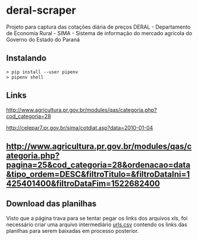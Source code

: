 # deral-scraper
Projeto para captura das cotações diária de preços DERAL - Departamento de Economia Rural - SIMA - Sistema de informação do mercado agrícola do Governo do Estado do Paraná  

## Instalando

```
> pip install --user pipenv
> pipenv shell
```

## Links
http://www.agricultura.pr.gov.br/modules/qas/categoria.php?cod_categoria=28

http://celepar7.pr.gov.br/sima/cotdiat.asp?data=2010-01-04


## http://www.agricultura.pr.gov.br/modules/qas/categoria.php?pagina=25&cod_categoria=28&ordenacao=data&tipo_ordem=DESC&filtroTitulo=&filtroDataIni=1425401400&filtroDataFim=1522682400


## Download das planilhas

Visto que a página trava para se tentar pegar os links dos arquivos xls, foi necessário criar uma arquivo intermediário [urls.csv](urls.csv) contendo os links das planilhas para serem baixadas em processo posterior.